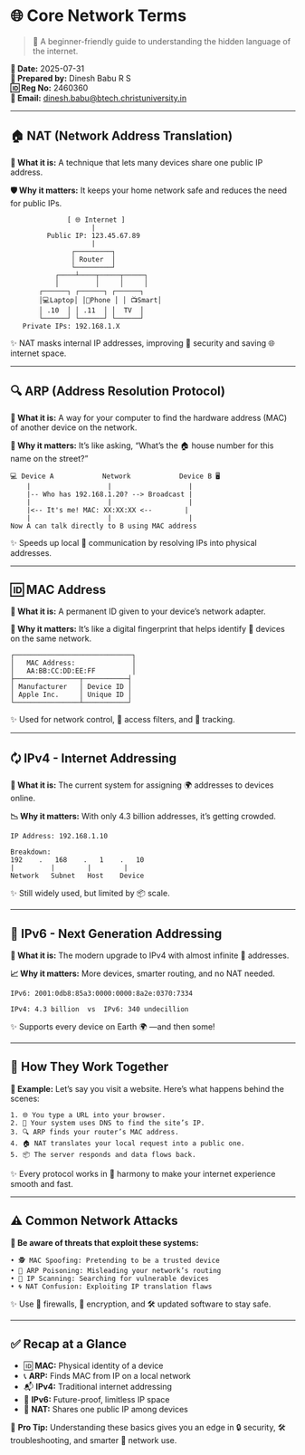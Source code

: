# 🌐 Core Network Terms

> 🧠 A beginner-friendly guide to understanding the hidden language of the internet.

**📅 Date:** 2025-07-31  \
**👤 Prepared by:** Dinesh Babu R S  \
**🆔 Reg No:** 2460360  \
**📧 Email:** [dinesh.babu@btech.christuniversity.in](mailto\:dinesh.babu@btech.christuniversity.in)

---

## 🏠 NAT (Network Address Translation)

**🔎 What it is:** A technique that lets many devices share one public IP address.

**🛡️ Why it matters:** It keeps your home network safe and reduces the need for public IPs.

```
              [ 🌐 Internet ]
                    |
         Public IP: 123.45.67.89
                    |
               ┌─────────┐
               │ Router  │
               └─────────┘
           ┌────┴────┬─────┬─────┐
           │         │     │     │
       ┌──────┐ ┌──────┐ ┌──────┐
       │💻Laptop│ │📱Phone │ │ 📺Smart│
       │ .10  │ │ .11  │ │  TV  │
       └──────┘ └──────┘ └──────┘
   Private IPs: 192.168.1.X
```

✨ NAT masks internal IP addresses, improving 🔐 security and saving 🌐 internet space.

---

## 🔍 ARP (Address Resolution Protocol)

**🔎 What it is:** A way for your computer to find the hardware address (MAC) of another device on the network.

**📡 Why it matters:** It’s like asking, “What’s the 🏠 house number for this name on the street?”

```
💻 Device A            Network            Device B 🖥️
    |                   |                   |
    |-- Who has 192.168.1.20? --> Broadcast |
    |                   |                   |
    |<-- It's me! MAC: XX:XX:XX <--        |
    |                   |                   |
Now A can talk directly to B using MAC address
```

✨ Speeds up local 🔁 communication by resolving IPs into physical addresses.

---

## 🆔 MAC Address

**🔎 What it is:** A permanent ID given to your device’s network adapter.

**🧾 Why it matters:** It’s like a digital fingerprint that helps identify 🧠 devices on the same network.

```
┌─────────────────────────────┐
│   MAC Address:              │
│   AA:BB:CC:DD:EE:FF         │
├────────────────┬───────────┤
│ Manufacturer   │ Device ID │
│ Apple Inc.     │ Unique ID │
└────────────────┴───────────┘
```

✨ Used for network control, 🧭 access filters, and 📡 tracking.

---

## 🗘️ IPv4 - Internet Addressing

**🔎 What it is:** The current system for assigning 🌍 addresses to devices online.

**📉 Why it matters:** With only 4.3 billion addresses, it’s getting crowded.

```
IP Address: 192.168.1.10

Breakdown:
192    .   168    .   1    .   10
|         |        |        |
Network   Subnet   Host    Device
```

✨ Still widely used, but limited by 📦 scale.

---

## 🚀 IPv6 - Next Generation Addressing

**🔎 What it is:** The modern upgrade to IPv4 with almost infinite 🌌 addresses.

**📈 Why it matters:** More devices, smarter routing, and no NAT needed.

```
IPv6: 2001:0db8:85a3:0000:0000:8a2e:0370:7334

IPv4: 4.3 billion  vs  IPv6: 340 undecillion
```

✨ Supports every device on Earth 🌍 —and then some!

---

## 🔄 How They Work Together

**🔧 Example:** Let’s say you visit a website. Here’s what happens behind the scenes:

```
1. 🌐 You type a URL into your browser.
2. 🔎 Your system uses DNS to find the site’s IP.
3. 🔍 ARP finds your router’s MAC address.
4. 🏠 NAT translates your local request into a public one.
5. 📦 The server responds and data flows back.
```

✨ Every protocol works in 🎵 harmony to make your internet experience smooth and fast.

---

## ⚠️ Common Network Attacks

**🚨 Be aware of threats that exploit these systems:**

```
• 🕵️ MAC Spoofing: Pretending to be a trusted device
• 🧪 ARP Poisoning: Misleading your network’s routing
• 🔦 IP Scanning: Searching for vulnerable devices
• 🌀 NAT Confusion: Exploiting IP translation flaws
```

✨ Use 🔐 firewalls, 🔄 encryption, and 🛠️ updated software to stay safe.

---

## ✅ Recap at a Glance

- 🆔 **MAC:** Physical identity of a device
- 📞 **ARP:** Finds MAC from IP on a local network
- 📬 **IPv4:** Traditional internet addressing
- 🌌 **IPv6:** Future-proof, limitless IP space
- 🔄 **NAT:** Shares one public IP among devices

🧠 **Pro Tip:** Understanding these basics gives you an edge in 🔒 security, 🛠️ troubleshooting, and smarter 📡 network use.

